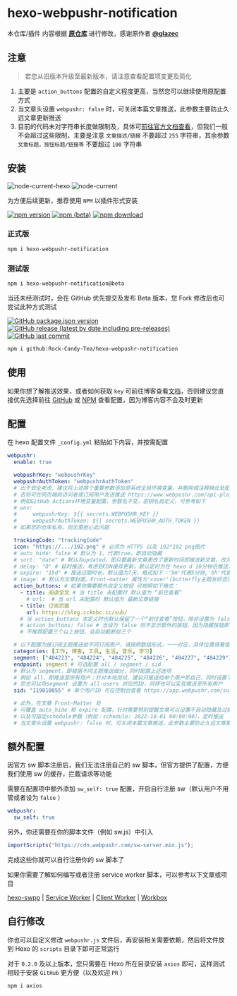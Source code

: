 # hexo-webpushr-notification

本仓库/插件 内容根据 **[原仓库](https://github.com/glazec/hexo-web-push-notification)** 进行修改，感谢原作者 **[@glazec](https://github.com/glazec)**

## 注意

> 若您从旧版本升级至最新版本，请注意查看配置项变更及简化

1. 主要是 `action_buttons` 配置的自定义程度更高，当然您可以继续使用原配置方式
2. 当文章头设置 `webpushr: false` 时，可关闭本篇文章推送，此参数主要防止久远文章更新推送
3. 目前的代码未对字符串长度做限制及，具体可[前往官方文档查看](https://docs.webpushr.com/send-push-to-a-segment)，但我们一般不会超过这些限制，主要是注意 `文章描述/链接` 不要超过 `255` 字符串，其余参数 `文章标题，按钮标题/链接等` 不要超过 `100` 字符串

## 安装

![node-current-hexo](https://img.shields.io/node/v/hexo?label=Hexo%20%E8%A6%81%E6%B1%82&logo=node.js&style=for-the-badge) ![node-current](https://img.shields.io/node/v/hexo-webpushr-notification?label=%E6%9C%AC%E6%8F%92%E4%BB%B6%E6%8E%A8%E8%8D%90&logo=node.js&style=for-the-badge)


为方便后续更新，推荐使用 `NPM` 以插件形式安装

[![npm version](https://img.shields.io/npm/v/hexo-webpushr-notification?color=red&logo=npm)](https://www.npmjs.com/package/hexo-webpushr-notification/v/latest) [![npm (beta)](https://img.shields.io/npm/v/hexo-webpushr-notification/beta?logo=npm)](https://www.npmjs.com/package/hexo-webpushr-notification/v/beta) [![npm download](https://img.shields.io/npm/dw/hexo-webpushr-notification?logo=npm)](https://www.npmjs.com/package/hexo-webpushr-notification)

### 正式版

```bash
npm i hexo-webpushr-notification
```

### 测试版

```bash
npm i hexo-webpushr-notification@beta
```

当还未经测试时，会在 GitHub 优先提交及发布 Beta 版本，您 Fork 修改后也可尝试此种方式测试

[![GitHub package.json version](https://img.shields.io/github/package-json/v/Rock-Candy-Tea/hexo-webpushr-notification?color=brightgreen&label=github&logo=github)](https://github.com/Rock-Candy-Tea/hexo-webpushr-notification) [![GitHub release (latest by date including pre-releases)](https://img.shields.io/github/v/release/Rock-Candy-Tea/hexo-webpushr-notification?include_prereleases&logo=github)](https://github.com/Rock-Candy-Tea/hexo-webpushr-notification/releases) [![GitHub last commit](https://img.shields.io/github/last-commit/Rock-Candy-Tea/hexo-webpushr-notification?logo=github)](https://github.com/Rock-Candy-Tea/hexo-webpushr-notification)

```bash
npm i github:Rock-Candy-Tea/hexo-webpushr-notification
```

## 使用

如果你想了解推送效果，或者如何获取 `key` 可前往博客查看[文档](https://blog.ccknbc.cc/posts/hexo-webpushr-notification/)，否则建议您直接优先选择前往 [GitHub](https://github.com/Rock-Candy-Tea/hexo-webpushr-notification#readme) 或 [NPM](https://www.npmjs.com/package/hexo-webpushr-notification?activeTab=readme) 查看配置，因为博客内容不会及时更新

## 配置

在 hexo 配置文件 `_config.yml` 粘贴如下内容，并按需配置

```yaml
webpushr:
  enable: true

  webpushrKey: "webpushrKey"
  webpushrAuthToken: "webpushrAuthToken"
  # 出于安全考虑，建议将上述两个重要参数添加至系统全局环境变量，并删除或注释掉此处配置
  # 否则可在网页端向访问者或订阅用户发送推送 https://www.webpushr.com/api-playground
  # 例如GitHub Actions环境变量配置，参数名不变，密钥名自定义，可参考如下
  # env:
  #     webpushrKey: ${{ secrets.WEBPUSHR_KEY }}
  #     webpushrAuthToken: ${{ secrets.WEBPUSHR_AUTH_TOKEN }}
  # 如果您的仓库私有，则无需担心此问题

  trackingCode: "trackingCode"
  icon: "https://.../192.png" # 必须为 HTTPS 以及 192*192 png图片
  # auto_hide: false # 默认为 1，代表true，即自动隐藏
  # sort: "date" # 默认为updated，即只要最新文章更改了更新时间即推送新文章，改为date即文章第一次发布时间
  # delay: "0" # 延时推送，考虑到CDN缓存更新，默认定时为在 hexo d 10分钟后推送，单位为分钟（最短延时为5分钟，设置 0 则会立即推送）
  # expire: "15d" # 推送过期时长，默认值为7天，格式如下：'5m'代表5分钟,'5h'代表5小时, '5d'代表5天.
  # image: # 默认为文章封面，Front-matter 属性为'cover'(butterfly主题友好选项)，如果您没有定义默认封面或此属性，请在这里设置默认image
  action_buttons: # 如果你需要额外自定义按钮 可按照如下格式：
    - title: 阅读全文 # 当 title 未配置时 默认值为 “前往查看”
      # url:  # 当 url 未配置时 默认值为 最新文章链接
    - title: 订阅页面
      url: https://blog.ccknbc.cc/sub/
    # 当 action_buttons 未定义时也默认保留了一个“前往查看”按钮，除非设置为 false
    # action_buttons: false # 当设为 false 则不显示额外的按钮，因为隐藏按钮即为当前文章链接
    # 不推荐配置三个以上按钮，会自动截断前三个

  # 以下配置为按订阅主题推送给不同订阅用户，请按照数组形式，一一对应，具体位置请看使用文档
  categories: [工作, 博客, 工具, 生活, 音乐, 学习]
  segment: ["484223", "484224", "484225", "484226", "484227", "484229"]
  endpoint: segment # 可选配置 all / segment / sid
  # 默认为 segment，即根据不同主题推送细分，同时配置上述选项
  # 例如 all，即推送至所有用户；针对本地测试，建议只推送给单个用户即自己，同时设置下方的 sid 值
  # 您也可以将segment 设置为 all-users 对应的ID，同样也可以实现推送至所有用户
  sid: "119810055" # 单个用户ID 可在控制台查看 https://app.webpushr.com/subscribers

  # 此外，在文章 Front-Matter 处
  # 可覆盖 auto_hide 和 expire 配置，针对需要特别提醒文章可以设置不自动隐藏及过期时间延长等操作
  # 以及可指定schedule参数（例如：schedule: 2022-10-01 00:00:00），定时推送
  # 当文章头设置 webpushr: false 时，可关闭本篇文章推送，此参数主要防止久远文章更改更新时间后自动推送
```

## 额外配置

因官方 sw 脚本注册后，我们无法注册自己的 sw 脚本，但官方提供了配置，方便我们使用 sw 的缓存，拦截请求等功能

需要在配置项中额外添加 `sw_self: true` 配置，开启自行注册 sw（默认用户不用管或者设为 `false` ）

```yaml
webpushr:
  sw_self: true
```

另外，你还需要在你的脚本文件（例如 sw.js）中引入

```js
importScripts("https://cdn.webpushr.com/sw-server.min.js");
```

完成这些你就可以自行注册你的 sw 脚本了

如果你需要了解如何编写或者注册 service worker 脚本，可以参考以下文章或项目

[hexo-swpp](https://kmar.top/posts/73014407/) | [Service Worker](https://blog.cyfan.top/p/c0af86bb.html) | [Client Worker](https://clientworker.js.org/) | [Workbox](https://github.com/GoogleChrome/workbox)

## 自行修改

你也可以自定义修改 `webpushr.js` 文件后，再安装相关需要依赖，然后将文件放到 Hexo 的 `scripts` 目录下即可正常运行

对于 `0.2.0` 及以上版本，您只需要在 Hexo 所在目录安装 `axios` 即可，这样测试相较于安装 `GitHub` 更方便（以及欢迎 `PR` ）

```bash
npm i axios
```

